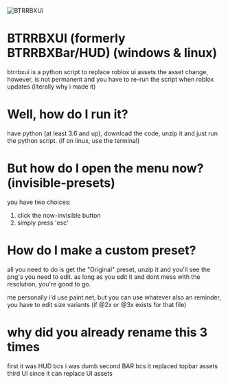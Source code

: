 ![BTRRBXUi](https://github.com/zWhiteBytes/BTRRBXBar/assets/43272916/7ae79998-1e8a-400c-b772-6fdf1afd0b37)

# BTRRBXUI (formerly BTRRBXBar/HUD) (windows & linux)

btrrbxui is a python script to replace roblox ui assets
the asset change, however, is not permanent and you have to re-run the script
when roblox updates (literally why i made it)

# Well, how do I run it?

have python (at least 3.6 and up), download the code, unzip it and just run the python script.
(if on linux, use the terminal)

# But how do I open the menu now? (invisible-presets)

you have two choices:

1. click the now-invisible button
2. simply press 'esc'

# How do I make a custom preset?

all you need to do is get the "Original" preset, unzip it and you'll see the png's you need to edit. 
as long as you edit it and dont mess with the resolution, you're good to go.

me personally i'd use paint.net, but you can use whatever
also an reminder, you have to edit size variants (if @2x or @3x exists for that file)

# why did you already rename this 3 times

first it was HUD bcs i was dumb
second BAR bcs it replaced topbar assets
third UI since it can replace UI assets
